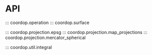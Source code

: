 # API

::: coordop.operation
::: coordop.surface

::: coordop.projection.epsg
::: coordop.projection.map_projections
::: coordop.projection.mercator_spherical

::: coordop.util.integral
